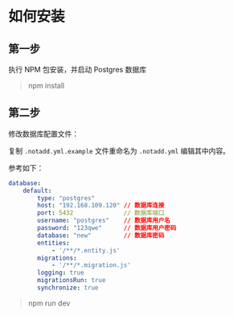 # 如何安装

## 第一步

执行 NPM 包安装，并启动 Postgres 数据库

> npm install

## 第二步

修改数据库配置文件：

复制 `.notadd.yml.example` 文件重命名为 `.notadd.yml` 编辑其中内容。

参考如下：

```yaml
database:
    default:
        type: "postgres"
        host: "192.168.109.120" // 数据库连接
        port: 5432              // 数据库端口
        username: "postgres"    // 数据库用户名
        password: "123qwe"      // 数据库用户密码
        database: "new"         // 数据库密码
        entities:
            - '/**/*.entity.js'
        migrations:
            - '/**/*.migration.js'
        logging: true
        migrationsRun: true
        synchronize: true
```

> npm run dev
